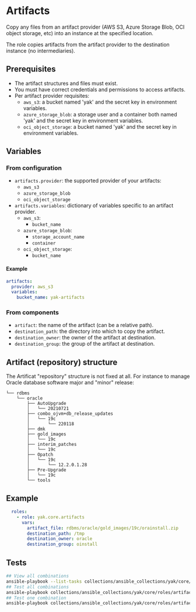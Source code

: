 # Artifacts

Copy any files from an artifact provider (AWS S3, Azure Storage Blob, OCI object storage, etc)
into an instance at the specified location.

The role copies artifacts from the artifact provider to the destination instance (no intermediaries).

## Prerequisites

- The artifact structures and files must exist.
- You must have correct credentials and permissions to access artifacts.
- Per artifact provider requisites:
  - `aws_s3`: a bucket named 'yak' and the secret key in environment variables.
  - `azure_storage_blob`: a storage user and a container both named 'yak' and the secret key in environment variables.
  - `oci_object_storage`: a bucket named 'yak' and the secret key in environment variables.

## Variables

### From configuration

- `artifacts.provider`: the supported provider of your artifacts:
  - `aws_s3`
  - `azure_storage_blob`
  - `oci_object_storage`
- `artifacts.variables`: dictionary of variables specific to an artifact provider.
  - `aws_s3`:
    - `bucket_name`
  - `azure_storage_blob`:
    - `storage_account_name`
    - `container`
  - `oci_object_storage`:
    - `bucket_name`

#### Example

```yaml
artifacts:
  provider: aws_s3
  variables:
    bucket_name: yak-artifacts
```

### From components

- `artifact`: the name of the artifact (can be a relative path).
- `destination_path`: the directory into which to copy the artifact.
- `destination_owner`: the owner of the artifact at destination.
- `destination_group`: the group of the artifact at destination.

## Artifact (repository) structure

The Artificat "repository" structure is not fixed at all.
For instance to manage Oracle database software major and "minor" release:

```
└── rdbms
    └── oracle
        ├── AutoUpgrade
        │   └── 20210721
        ├── combo_ojvm+db_release_updates
        │   └── 19c
        │       └── 220118
        ├── dmk
        ├── gold_images
        │   └── 19c
        ├── interim_patches
        │   └── 19c
        ├── Opatch
        │   └── 19c
        │       └── 12.2.0.1.28
        ├── Pre-Upgrade
        │   └── 19c
        └── tools
```

## Example

```yaml
  roles:
    - role: yak.core.artifacts
      vars:
        artifact_file: rdbms/oracle/gold_images/19c/orainstall.zip
        destination_path: /tmp
        destination_owner: oracle
        destination_group: oinstall
```

## Tests

```bash
## View all combinations
ansible-playbook --list-tasks collections/ansible_collections/yak/core/roles/artifacts/tests/test.yml
## Test all combinations
ansible-playbook collections/ansible_collections/yak/core/roles/artifacts/tests/test.yml
## Test one combination
ansible-playbook collections/ansible_collections/yak/core/roles/artifacts/tests/test.yml --tags=aws_s3_linux
```
